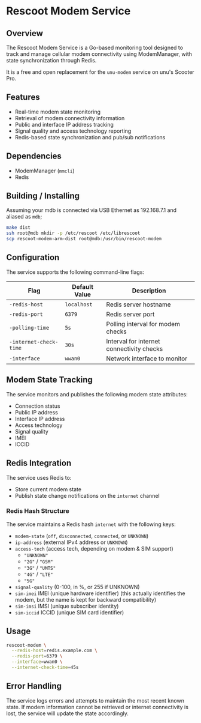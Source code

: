 # Rescoot Modem Service

## Overview

The Rescoot Modem Service is a Go-based monitoring tool designed to track and manage cellular modem connectivity using ModemManager, with state synchronization through Redis.

It is a free and open replacement for the `unu-modem` service on unu's Scooter Pro.

## Features

- Real-time modem state monitoring
- Retrieval of modem connectivity information
- Public and interface IP address tracking
- Signal quality and access technology reporting
- Redis-based state synchronization and pub/sub notifications

## Dependencies

- ModemManager (`mmcli`)
- Redis

## Building / Installing

Assuming your mdb is connected via USB Ethernet as 192.168.7.1 and aliased as `mdb`;
```bash
make dist
ssh root@mdb mkdir -p /etc/rescoot /etc/librescoot
scp rescoot-modem-arm-dist root@mdb:/usr/bin/rescoot-modem
```

## Configuration

The service supports the following command-line flags:

| Flag               | Default Value | Description                             |
|--------------------|---------------|-----------------------------------------|
| `-redis-host`      | `localhost`   | Redis server hostname                   |
| `-redis-port`      | `6379`        | Redis server port                       |
| `-polling-time`    | `5s`          | Polling interval for modem checks       |
| `-internet-check-time` | `30s`     | Interval for internet connectivity checks |
| `-interface`       | `wwan0`       | Network interface to monitor            |

## Modem State Tracking

The service monitors and publishes the following modem state attributes:

- Connection status
- Public IP address
- Interface IP address
- Access technology
- Signal quality
- IMEI
- ICCID

## Redis Integration

The service uses Redis to:
- Store current modem state
- Publish state change notifications on the `internet` channel

### Redis Hash Structure

The service maintains a Redis hash `internet` with the following keys:
- `modem-state` (`off`, `disconnected`, `connected`, or `UNKNOWN`)
- `ip-address` (external IPv4 address or `UNKNOWN`)
- `access-tech` (access tech, depending on modem & SIM support)
     - `"UNKNOWN"`
     - `"2G"` / `"GSM"`
     - `"3G"` / `"UMTS"`
     - `"4G"` / `"LTE"`
     - `"5G"`
- `signal-quality` (0-100, in %, or 255 if UNKNOWN)
- `sim-imei` IMEI (unique hardware identifier) (this actually identifies the modem, but the name is kept for backward compatibility)
- `sim-imsi` IMSI (unique subscriber identity)
- `sim-iccid` ICCID (unique SIM card identifier)

## Usage

```bash
rescoot-modem \
  --redis-host=redis.example.com \
  --redis-port=6379 \
  --interface=wwan0 \
  --internet-check-time=45s
```

## Error Handling

The service logs errors and attempts to maintain the most recent known state. If modem information cannot be retrieved or internet connectivity is lost, the service will update the state accordingly.
